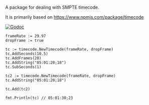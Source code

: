 A package for dealing with SMPTE timecode.

It is primarily based on https://www.npmjs.com/package/timecode

[![Godoc](http://img.shields.io/badge/godoc-reference-blue.svg?style=flat)](http://godoc.org/github.com/agorman/go-timecode)

```
frameRate := 29.97
dropFrame := true

tc := timecode.NewTimecode(frameRate, dropFrame)
tc.AddSeconds(10.5)
tc.AddFrames(20)
tc.AddString("05:01:20;18")
tc.SubSeconds(1)

tc2 := timecode.NewTimecode(frameRate, dropFrame)
tc.AddString("05:01:20;18")

tc.Add(tc2)

fmt.Println(tc) // 05:01:30;23
```
